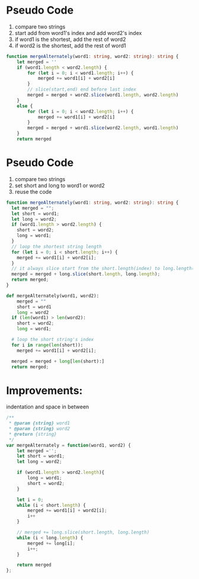 # Pseudo Code

1. compare two strings
2. start add from word1's index and add word2's index
3. if word1 is the shortest, add the rest of word2
4. if word2 is the shortest, add the rest of word1

```typescript
function mergeAlternately(word1: string, word2: string): string {
    let merged = ''
    if (word1.length < word2.length) {
        for (let i = 0; i < word1.length; i++) {
            merged += word1[i] + word2[i]
        }
        // slice(start,end) end before last index
        merged = merged + word2.slice(word1.length, word2.length)
    }
    else {
        for (let i = 0; i < word2.length; i++) {
            merged += word1[i] + word2[i]
        }
        merged = merged + word1.slice(word2.length, word1.length)
    }
    return merged
```

# Pseudo Code

1. compare two strings
2. set short and long to word1 or word2
3. reuse the code

```typescript
function mergeAlternately(word1: string, word2: string): string {
  let merged = "";
  let short = word1;
  let long = word2;
  if (word1.length > word2.length) {
    short = word2;
    long = word1;
  }
  // loop the shortest string length
  for (let i = 0; i < short.length; i++) {
    merged += word1[i] + word2[i];
  }
  // it always slice start from the short.length(index) to long.length(index)
  merged = merged + long.slice(short.length, long.length);
  return merged;
}
```

```python
def mergeAlternately(word1, word2):
    merged = ""
    short = word1
    long = word2
  if (len(word1) > len(word2):
    short = word2;
    long = word1;

  # loop the short string's index
  for i in range(len(short)):
    merged += word1[i] + word2[i];

  merged = merged + long[len(short):]
  return merged;
```

# Improvements:

indentation and space in between

```JavaScript
/**
 * @param {string} word1
 * @param {string} word2
 * @return {string}
 */
var mergeAlternately = function(word1, word2) {
    let merged ='';
    let short = word1;
    let long = word2;

    if (word1.length > word2.length){
        long = word1;
        short = word2;
    }

    let i = 0;
    while (i < short.length) {
        merged += word1[i] + word2[i];
        i++
    }

    // merged += long.slice(short.length, long.length)
    while (i < long.length) {
        merged += long[i];
        i++;
    }

    return merged
};
```

